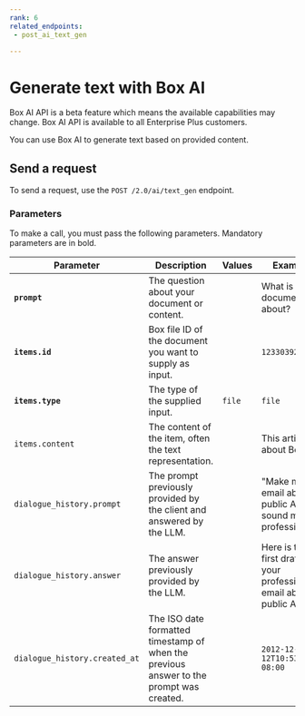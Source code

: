 ```yaml
---
rank: 6
related_endpoints:
 - post_ai_text_gen

---
```

# Generate text with Box AI

<Message type="notice">
Box AI API is a beta feature which means the
available capabilities may change.
Box AI API is available to all Enterprise Plus customers.

</Message>

You can use Box AI to generate text
based on provided content.

## Send a request

To send a request, use the
`POST /2.0/ai/text_gen` endpoint.

<Samples id='post_ai_text_gen' />

### Parameters 

<!-- markdownlint-disable line-length -->

To make a call, you must pass the following parameters. Mandatory parameters are in bold.

| Parameter| Description|Values| Example|
|--------|--------|-------|-------|
|**`prompt`**|The question about your document or content.||What is the document about?|
|**`items.id`**|Box file ID of the document you want to supply as input.||`1233039227512`|
|**`items.type`**|The type of the supplied input. | `file` |`file`|
| `items.content` | The content of the item, often the text representation.  |     |  This article is about Box AI.    |
| `dialogue_history.prompt` | The prompt previously provided by the client and answered by the LLM. |     | "Make my email about public APIs sound more professional" |
| `dialogue_history.answer` | The answer previously provided by the LLM. |     | Here is the first draft of your professional email about public APIs. |
| `dialogue_history.created_at` | The ISO date formatted timestamp of when the previous answer to the prompt was created. |     | `2012-12-12T10:53:43-08:00` |

<!-- markdownlint-enable line-length -->

[boxainotes]: https://support.box.com/hc/en-us/articles/22198577315347-Box-AI-for-Notes
